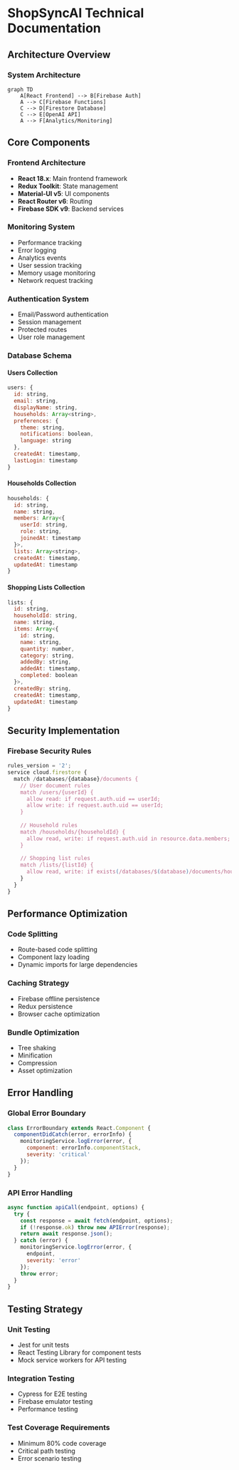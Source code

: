 # ShopSyncAI Technical Documentation

## Architecture Overview

### System Architecture
```mermaid
graph TD
    A[React Frontend] --> B[Firebase Auth]
    A --> C[Firebase Functions]
    C --> D[Firestore Database]
    C --> E[OpenAI API]
    A --> F[Analytics/Monitoring]
```

## Core Components

### Frontend Architecture
- **React 18.x**: Main frontend framework
- **Redux Toolkit**: State management
- **Material-UI v5**: UI components
- **React Router v6**: Routing
- **Firebase SDK v9**: Backend services

### Monitoring System
- Performance tracking
- Error logging
- Analytics events
- User session tracking
- Memory usage monitoring
- Network request tracking

### Authentication System
- Email/Password authentication
- Session management
- Protected routes
- User role management

### Database Schema

#### Users Collection
```javascript
users: {
  id: string,
  email: string,
  displayName: string,
  households: Array<string>,
  preferences: {
    theme: string,
    notifications: boolean,
    language: string
  },
  createdAt: timestamp,
  lastLogin: timestamp
}
```

#### Households Collection
```javascript
households: {
  id: string,
  name: string,
  members: Array<{
    userId: string,
    role: string,
    joinedAt: timestamp
  }>,
  lists: Array<string>,
  createdAt: timestamp,
  updatedAt: timestamp
}
```

#### Shopping Lists Collection
```javascript
lists: {
  id: string,
  householdId: string,
  name: string,
  items: Array<{
    id: string,
    name: string,
    quantity: number,
    category: string,
    addedBy: string,
    addedAt: timestamp,
    completed: boolean
  }>,
  createdBy: string,
  createdAt: timestamp,
  updatedAt: timestamp
}
```

## Security Implementation

### Firebase Security Rules
```javascript
rules_version = '2';
service cloud.firestore {
  match /databases/{database}/documents {
    // User document rules
    match /users/{userId} {
      allow read: if request.auth.uid == userId;
      allow write: if request.auth.uid == userId;
    }
    
    // Household rules
    match /households/{householdId} {
      allow read, write: if request.auth.uid in resource.data.members;
    }
    
    // Shopping list rules
    match /lists/{listId} {
      allow read, write: if exists(/databases/$(database)/documents/households/$(resource.data.householdId)/members/$(request.auth.uid));
    }
  }
}
```

## Performance Optimization

### Code Splitting
- Route-based code splitting
- Component lazy loading
- Dynamic imports for large dependencies

### Caching Strategy
- Firebase offline persistence
- Redux persistence
- Browser cache optimization

### Bundle Optimization
- Tree shaking
- Minification
- Compression
- Asset optimization

## Error Handling

### Global Error Boundary
```javascript
class ErrorBoundary extends React.Component {
  componentDidCatch(error, errorInfo) {
    monitoringService.logError(error, {
      component: errorInfo.componentStack,
      severity: 'critical'
    });
  }
}
```

### API Error Handling
```javascript
async function apiCall(endpoint, options) {
  try {
    const response = await fetch(endpoint, options);
    if (!response.ok) throw new APIError(response);
    return await response.json();
  } catch (error) {
    monitoringService.logError(error, {
      endpoint,
      severity: 'error'
    });
    throw error;
  }
}
```

## Testing Strategy

### Unit Testing
- Jest for unit tests
- React Testing Library for component tests
- Mock service workers for API testing

### Integration Testing
- Cypress for E2E testing
- Firebase emulator testing
- Performance testing

### Test Coverage Requirements
- Minimum 80% code coverage
- Critical path testing
- Error scenario testing
